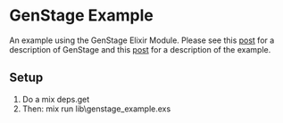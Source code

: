 # GenStage Example

An example using the GenStage Elixir Module. Please see this [post](http://elixir-lang.org/blog/2016/07/14/announcing-genstage/) for a description of GenStage and this [post]() for a description of the example.

## Setup

1. Do a mix deps.get
2. Then: mix run lib\genstage_example.exs
